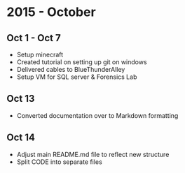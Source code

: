 # 2015 - October

## Oct 1 - Oct 7

*   Setup minecraft
*   Created tutorial on setting up git on windows
*   Delivered cables to BlueThunderAlley
*   Setup VM for SQL server & Forensics Lab

## Oct 13

*   Converted documentation over to Markdown formatting

## Oct 14

*	Adjust main README.md file to reflect new structure
*	Split CODE into separate files